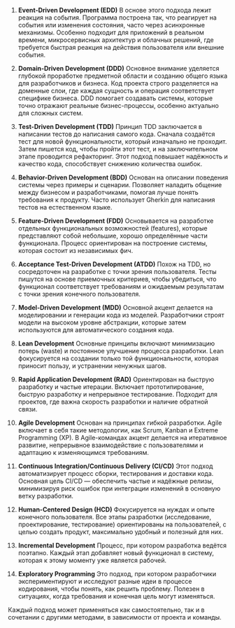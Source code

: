 1. **Event-Driven Development (EDD)**
   В основе этого подхода лежит реакция на события. Программа построена так, что реагирует на события или изменения состояния, часто через асинхронные механизмы. Особенно подходит для приложений в реальном времени, микросервисных архитектур и облачных решений, где требуется быстрая реакция на действия пользователя или внешние события.

3. **Domain-Driven Development (DDD)**
   Основное внимание уделяется глубокой проработке предметной области и созданию общего языка для разработчиков и бизнеса. Код проекта строго разделяется на доменные слои, где каждая сущность и операция соответствует специфике бизнеса. DDD помогает создавать системы, которые точно отражают реальные бизнес-процессы, особенно актуально для сложных систем.

3. **Test-Driven Development (TDD)**
   Принцип TDD заключается в написании тестов до написания самого кода. Сначала создаётся тест для новой функциональности, который изначально не проходит. Затем пишется код, чтобы пройти этот тест, и на заключительном этапе проводится рефакторинг. Этот подход повышает надёжность и качество кода, способствует снижению количества ошибок.

4. **Behavior-Driven Development (BDD)**
   Основан на описании поведения системы через примеры и сценарии. Позволяет наладить общение между бизнесом и разработчиками, помогая лучше понять требования к продукту. Часто использует Gherkin для написания тестов на естественном языке.

5. **Feature-Driven Development (FDD)**
   Основывается на разработке отдельных функциональных возможностей (features), которые представляют собой небольшие, хорошо определённые части функционала. Процесс ориентирован на построение системы, которая состоит из независимых фич.

6. **Acceptance Test-Driven Development (ATDD)**
   Похож на TDD, но сосредоточен на разработке с точки зрения пользователя. Тесты пишутся на основе приемочных критериев, чтобы убедиться, что функционал соответствует требованиям и ожидаемым результатам с точки зрения конечного пользователя.

7. **Model-Driven Development (MDD)**
   Основной акцент делается на моделировании и генерации кода из моделей. Разработчики строят модели на высоком уровне абстракции, которые затем используются для автоматического создания кода.

8. **Lean Development**
   Основные принципы включают минимизацию потерь (waste) и постоянное улучшение процесса разработки. Lean фокусируется на создании только той функциональности, которая приносит пользу, и устранении ненужных шагов.

9. **Rapid Application Development (RAD)**
   Ориентирован на быструю разработку и частые итерации. Включает прототипирование, быструю разработку и непрерывное тестирование. Подходит для проектов, где важна скорость разработки и наличие обратной связи.

10. **Agile Development**
    Основан на принципах гибкой разработки. Agile включает в себя такие методологии, как Scrum, Kanban и Extreme Programming (XP). В Agile-командах акцент делается на итеративное развитие, непрерывное взаимодействие с пользователями и адаптацию к изменяющимся требованиям.

11. **Continuous Integration/Continuous Delivery (CI/CD)**
    Этот подход автоматизирует процесс сборки, тестирования и доставки кода. Основная цель CI/CD — обеспечить частые и надёжные релизы, минимизируя риск ошибок при интеграции изменений в основную ветку разработки.

12. **Human-Centered Design (HCD)**
    Фокусируется на нуждах и опыте конечного пользователя. Все этапы разработки (исследование, проектирование, тестирование) ориентированы на пользователей, с целью создать продукт, максимально удобный и полезный для них.

13. **Incremental Development**
    Процесс, при котором разработка ведётся поэтапно. Каждый этап добавляет новый функционал в систему, которая к этому моменту уже является рабочей.

14. **Exploratory Programming**
    Это подход, при котором разработчики экспериментируют и исследуют разные идеи в процессе кодирования, чтобы понять, как решить проблему. Полезен в ситуациях, когда требования и конечная цель могут изменяться.

Каждый подход может применяться как самостоятельно, так и в сочетании с другими методами, в зависимости от проекта и команды.
